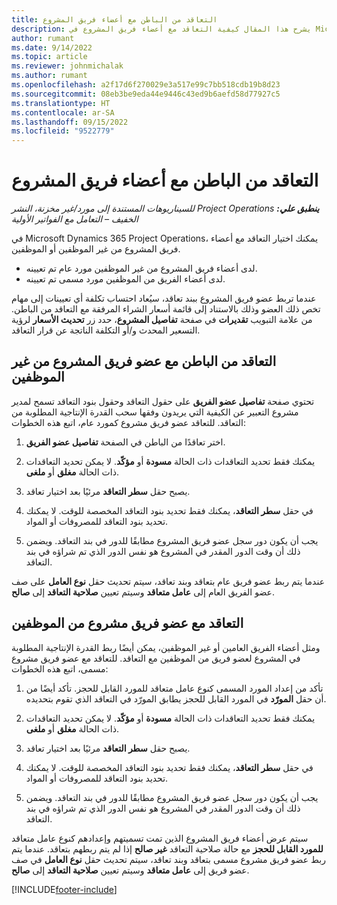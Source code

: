 ```yaml
---
title: التعاقد من الباطن مع أعضاء فريق المشروع
description: يشرح هذا المقال كيفية التعاقد مع أعضاء فريق المشروع في Microsoft Dynamics 365 Project Operations.
author: rumant
ms.date: 9/14/2022
ms.topic: article
ms.reviewer: johnmichalak
ms.author: rumant
ms.openlocfilehash: a2f17d6f270029e3a517e99c7bb518cdb19b8d23
ms.sourcegitcommit: 08eb3be9eda44e9446c43ed9b6aefd58d77927c5
ms.translationtype: HT
ms.contentlocale: ar-SA
ms.lasthandoff: 09/15/2022
ms.locfileid: "9522779"
---
```

# <a name="subcontracting-project-team-members"></a>التعاقد من الباطن مع أعضاء فريق المشروع

_**ينطبق علي:** ‏‫Project Operations للسيناريوهات المستندة إلى مورد/غير مخزنة‬، ‏‫النشر الخفيف – التعامل مع الفواتير الأولية‬_

في Microsoft Dynamics 365 Project Operations، يمكنك اختيار التعاقد مع أعضاء فريق المشروع من غير الموظفين أو الموظفين.

- لدى أعضاء فريق المشروع من غير الموظفين مورد عام تم تعيينه.
- لدى أعضاء الفريق من الموظفين مورد مسمى تم تعيينه.

عندما تربط عضو فريق المشروع ببند تعاقد، سيُعاد احتساب تكلفة أي تعيينات إلى مهام تخص ذلك العضو وذلك بالاستناد إلى قائمة أسعار الشراء المرفقة مع التعاقد من الباطن.  من علامة التبويب **تقديرات** في صفحة **تفاصيل المشروع**، حدد زر **تحديث الأسعار** لرؤية التسعير المحدث و/أو التكلفة الناتجة عن قرار التعاقد. 

## <a name="subcontracting-an-unstaffed-project-team-member"></a>التعاقد من الباطن مع عضو فريق المشروع من غير الموظفين
تحتوي صفحة **تفاصيل عضو الفريق** على حقول التعاقد وحقول بنود التعاقد تسمح لمدير مشروع التعبير عن الكيفية التي يريدون وفقها سحب القدرة الإنتاجية المطلوبة من التعاقد. للتعاقد عضو فريق مشروع كمورد عام، اتبع هذه الخطوات:

1.  اختر تعاقدًا من الباطن في الصفحة **تفاصيل عضو الفريق**.

2.  يمكنك فقط تحديد التعاقدات ذات الحالة **مسودة** أو **مؤكّد**. لا يمكن تحديد التعاقدات ذات الحالة **مغلق** أو **ملغى**. 

3.  يصبح حقل **سطر التعاقد** مرئيًا بعد اختيار تعاقد.

4.  في حقل **سطر التعاقد**، يمكنك فقط تحديد بنود التعاقد المخصصة للوقت. لا يمكنك تحديد بنود التعاقد للمصروفات أو المواد.

5.  يجب أن يكون دور سجل عضو فريق المشروع مطابقًا للدور في بند التعاقد. ويضمن ذلك أن وقت الدور المقدر في المشروع هو نفس الدور الذي تم شراؤه في بند التعاقد. 

عندما يتم ربط عضو فريق عام بتعاقد وبند تعاقد، سيتم تحديث حقل **نوع العامل** على صف عضو الفريق العام إلى **عامل متعاقد** وسيتم تعيين **صلاحية التعاقد** إلى **صالح**.

## <a name="subcontracting-a-staffed-project-team-member"></a>التعاقد مع عضو فريق مشروع من الموظفين
ومثل أعضاء الفريق العامين أو غير الموظفين، يمكن أيضًا ربط القدرة الإنتاجية المطلوبة في المشروع لعضو فريق من الموظفين مع التعاقد. للتعاقد مع عضو فريق مشروع مسمى، اتبع هذه الخطوات:

1.  تأكد من إعداد المورد المسمى كنوع عامل متعاقد للمورد القابل للحجز. تأكد أيضًا من أن حقل **المورّد** في المورد القابل للحجز يطابق المورّد في التعاقد الذي تقوم بتحديده. 

2.  يمكنك فقط تحديد التعاقدات ذات الحالة **مسودة** أو **مؤكّد**. لا يمكن تحديد التعاقدات ذات الحالة **مغلق** أو **ملغى**. 

3.  يصبح حقل **سطر التعاقد** مرئيًا بعد اختيار تعاقد.

4.  في حقل **سطر التعاقد**، يمكنك فقط تحديد بنود التعاقد المخصصة للوقت. لا يمكنك تحديد بنود التعاقد للمصروفات أو المواد.

5.  يجب أن يكون دور سجل عضو فريق المشروع مطابقًا للدور في بند التعاقد. ويضمن ذلك أن وقت الدور المقدر في المشروع هو نفس الدور الذي تم شراؤه في بند التعاقد. 

سيتم عرض أعضاء فريق المشروع الذين تمت تسميتهم وإعدادهم كنوع عامل متعاقد **للمورد القابل للحجز** مع حالة صلاحية التعاقد **غير صالح** إذا لم يتم ربطهم بتعاقد. عندما يتم ربط عضو فريق مشروع مسمى بتعاقد وبند تعاقد، سيتم تحديث حقل **نوع العامل** في صف عضو فريق إلى **عامل متعاقد** وسيتم تعيين **صلاحية التعاقد** إلى **صالح**.

[!INCLUDE[footer-include](../../includes/footer-banner.md)]
